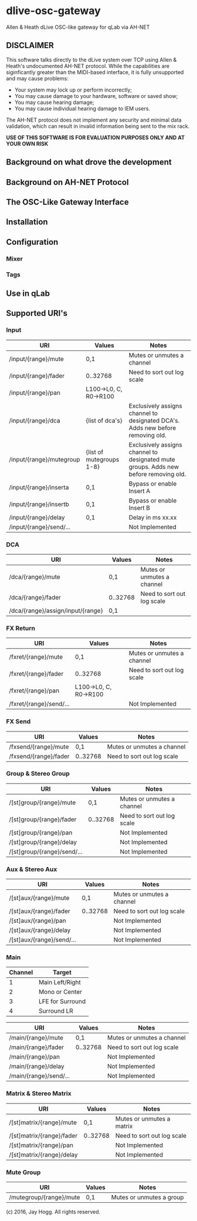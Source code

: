 # dlive-osc-gateway
Allen &amp; Heath dLive OSC-like gateway for qLab via AH-NET

## DISCLAIMER

This software talks directly to the dLive system over TCP using Allen & Heath's undocumented AH-NET
protocol.  While the capabilities are siginficantly greater than the MIDI-based interface, it is 
fully unsupported and may cause problems:
* Your system may lock up or perform incorrectly;
* You may cause damage to your hardware, software or saved show;
* You may cause hearing damage;
* You may cause individual hearing damage to IEM users.

The AH-NET protocol does not implement any security and minimal data validation, which can result in invalid
information being sent to the mix rack.  

**USE OF THIS SOFTWARE IS FOR EVALUATION PURPOSES ONLY AND AT YOUR OWN RISK**

## Background on what drove the development

## Background on AH-NET Protocol

## The OSC-Like Gateway Interface

## Installation

## Configuration

### Mixer
### Tags

## Use in qLab

## Supported URI's
### Input

| URI | Values | Notes |
| ----- | ----- | ------------ |
| /input/{range}/mute | 0,1 |  Mutes or unmutes a channel
| /input/{range}/fader | 0..32768 | Need to sort out log scale
| /input/{range}/pan | L100->L0, C, R0->R100
| /input/{range}/dca | {list of dca's} | Exclusively assigns channel to designated DCA's.  Adds new before removing old.
| /input/{range}/mutegroup | {list of mutegroups 1-8} | Exclusively assigns channel to designated mute groups. Adds new before removing old.
| /input/{range}/inserta | 0,1 | Bypass or enable Insert A
| /input/{range}/insertb | 0,1 | Bypass or enable Insert B
| /input/{range}/delay | 0,1 | Delay in ms  xx.xx
| /input/{range}/send/... | | Not Implemented


### DCA
| URI | Values | Notes |
| ----- | ----- | ------------ |
| /dca/{range}/mute | 0,1 |  Mutes or unmutes a channel
| /dca/{range}/fader | 0..32768 | Need to sort out log scale
| /dca/{range}/assign/input/{range} | 0,1 |


### FX Return
| URI | Values | Notes |
| ----- | ----- | ------------ |
| /fxret/{range}/mute | 0,1 |  Mutes or unmutes a channel
| /fxret/{range}/fader | 0..32768 | Need to sort out log scale
| /fxret/{range}/pan | L100->L0, C, R0->R100
| /fxret/{range}/send/... | | Not Implemented

### FX Send
| URI | Values | Notes |
| ----- | ----- | ------------ |
| /fxsend/{range}/mute | 0,1 |  Mutes or unmutes a channel
| /fxsend/{range}/fader | 0..32768 | Need to sort out log scale

### Group & Stereo Group
| URI | Values | Notes |
| ----- | ----- | ------------ |
| /[st]group/{range}/mute | 0,1 |  Mutes or unmutes a channel
| /[st]group/{range}/fader | 0..32768 | Need to sort out log scale
| /[st]group/{range}/pan | | Not Implemented
| /[st]group/{range}/delay | | Not Implemented
| /[st]group/{range}/send/... | | Not Implemented

### Aux & Stereo Aux
| URI | Values | Notes |
| ----- | ----- | ------------ |
| /[st]aux/{range}/mute | 0,1 |  Mutes or unmutes a channel
| /[st]aux/{range}/fader | 0..32768 | Need to sort out log scale
| /[st]aux/{range}/pan | | Not Implemented
| /[st]aux/{range}/delay | | Not Implemented
| /[st]aux/{range}/send/... | | Not Implemented

### Main

| Channel | Target |
| --- | --- |
| 1 | Main Left/Right
| 2 | Mono or Center
| 3 | LFE for Surround
| 4 | Surround LR

| URI | Values | Notes |
| ----- | ----- | ------------ |
| /main/{range}/mute | 0,1 |  Mutes or unmutes a channel
| /main/{range}/fader | 0..32768 | Need to sort out log scale
| /main/{range}/pan | | Not Implemented
| /main/{range}/delay | | Not Implemented
| /main/{range}/send/... | | Not Implemented

### Matrix & Stereo Matrix
| URI | Values | Notes |
| ----- | ----- | ------------ |
| /[st]matrix/{range}/mute | 0,1 |  Mutes or unmutes a matrix
| /[st]matrix/{range}/fader | 0..32768 | Need to sort out log scale
| /[st]matrix/{range}/pan | | Not Implemented
| /[st]matrix/{range}/delay | | Not Implemented


### Mute Group
| URI | Values | Notes |
| ----- | ----- | ------------ |
| /mutegroup/{range}/mute | 0,1 |  Mutes or unmutes a group


(c) 2016, Jay Hogg.  All rights reserved.
